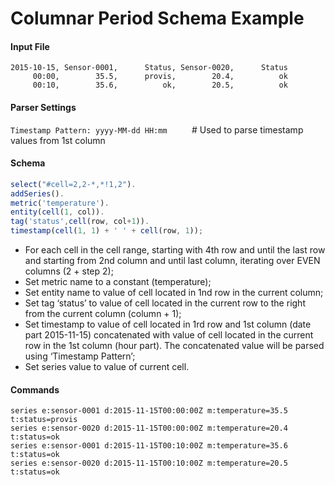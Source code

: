 # Columnar Period Schema Example

#### Input File

```csv
2015-10-15, Sensor-0001,      Status, Sensor-0020,      Status
     00:00,        35.5,      provis,        20.4,          ok
     00:10,        35.6,          ok,        20.5,          ok
```

#### Parser Settings

`Timestamp Pattern: yyyy-MM-dd HH:mm`          # Used to parse timestamp values from 1st column

#### Schema

```javascript
select("#cell=2,2-*,*!1,2").
addSeries().
metric('temperature').
entity(cell(1, col)).
tag('status',cell(row, col+1)).
timestamp(cell(1, 1) + ' ' + cell(row, 1));
```


- For each cell in the cell range, starting with 4th row and until the last row and starting from 2nd column and until last column, iterating over EVEN columns (2 + step 2);
- Set metric name to a constant (temperature);
- Set entity name to value of cell located in 1nd row in the current column;
- Set tag ‘status’ to value of cell located in the current row to the right from the current column (column + 1);
- Set timestamp to value of cell located in 1rd row and 1st column (date part 2015-11-15) concatenated with value of cell located in the current row in the 1st column (hour part). The concatenated value will be parsed using ‘Timestamp Pattern’;
- Set series value to value of current cell.


#### Commands

```ls
series e:sensor-0001 d:2015-11-15T00:00:00Z m:temperature=35.5 t:status=provis
series e:sensor-0020 d:2015-11-15T00:00:00Z m:temperature=20.4 t:status=ok
series e:sensor-0001 d:2015-11-15T00:10:00Z m:temperature=35.6 t:status=ok
series e:sensor-0020 d:2015-11-15T00:10:00Z m:temperature=20.5 t:status=ok
```

